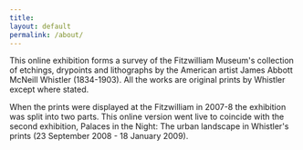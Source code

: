 ```yaml
---
title:
layout: default
permalink: /about/
---
```


This online exhibition forms a survey of the Fitzwilliam Museum's collection of etchings, drypoints and lithographs by the American artist James Abbott McNeill Whistler (1834-1903). All the works are original prints by Whistler except where stated.

When the prints were displayed at the Fitzwilliam in 2007-8 the exhibition was split into two parts. This online version went live to coincide with the second exhibition, Palaces in the Night: The urban landscape in Whistler's prints (23 September 2008 - 18 January 2009).
